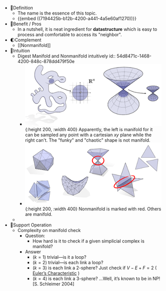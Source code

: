 - 📝Definition
	- The name is the essence of this topic.
	- {{embed ((7194425b-b12b-4200-a441-4a5e60af1270))}}
- 🚀Benefit / Pros
	- In a nutshell, it is neat ingredient for **datastructure** which is easy to process and comfortable to access its "neighbor".
- 🌓Complement
	- [[Nonmanifold]]
- 🧠Intuition
	- Digest Manifold and Nonmanifold intuitively
	  id:: 54d8471c-1468-4200-848c-878dd479f50e
		- ![name](../assets/manifold_nonmanifold.png){:height 200, :width 400}
		  Apparently, the left is manifold for it can be sampled any point with a cartesian $xy$ plane while the right can't. The "funky" and "chaotic" shape is not manifold.
		- ![name](../assets/manifold_nonmanifold1.png){:height 200, :width 400}
		  Nonmanifold is marked with red. Others are manifold.
	-
- 💫Support Operation
	- Complexity on manifold check
		- Question:
			- How hard is it to check if a given simplicial complex is manifold?
		- Answer
			- ($k=1$) trivial—is it a loop?
			- ($k=2$) trivial—is each link a loop?
			- ($k=3$) is each link a 2-sphere? Just check if $V-E+F = 2$ ( [Euler’s Characteristic](((634e3b2d-a1b3-4803-9236-d18373f2c133)))  )
			- ($k=4$) is each link a 3-sphere? …Well, it’s known to be in NP! [S. Schleimer 2004]